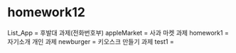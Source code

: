 # homework12
List_App = 후발대 과제(전화번호부)
appleMarket = 사과 마켓 과제
homework1 = 자기소개 개인 과제
newburger = 키오스크 만들기 과제
test1 = 
